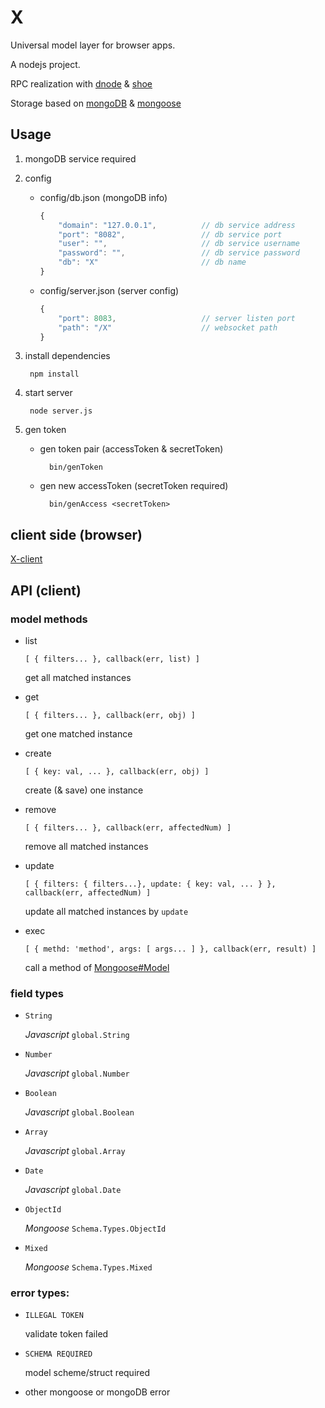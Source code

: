 X
=

Universal model layer for browser apps.

A nodejs project.

RPC realization with [dnode](https://github.com/substack/dnode) & [shoe](https://github.com/substack/shoe)

Storage based on [mongoDB](http://www.mongodb.org/) & [mongoose](http://mongoosejs.com/)

## Usage

1. mongoDB service required

2. config

	* config/db.json (mongoDB info)

		``` javascript
		{
			"domain": "127.0.0.1",			// db service address
			"port": "8082",					// db service port
			"user": "",						// db service username
			"password": "",					// db service password
			"db": "X"						// db name
		}
		```

	* config/server.json (server config)

		``` javascript
		{
			"port": 8083,					// server listen port
			"path": "/X"					// websocket path
		}
		```

3. install dependencies

		npm install

4. start server

		node server.js

5. gen token

	* gen token pair (accessToken & secretToken)

			bin/genToken

	* gen new accessToken (secretToken required)

			bin/genAccess <secretToken>

## client side (browser)

[X-client](https://github.com/nighca/X-client)

## API (client)

### model methods

* list

	`[ { filters... }, callback(err, list) ]`

	get all matched instances

* get

	`[ { filters... }, callback(err, obj) ]`

	get one matched instance

* create

	`[ { key: val, ... }, callback(err, obj) ]`

	create (& save) one instance

* remove

	`[ { filters... }, callback(err, affectedNum) ]`

	remove all matched instances

* update

	`[ { filters: { filters...}, update: { key: val, ... } }, callback(err, affectedNum) ]`

	update all matched instances by `update`

* exec

	`[ { methd: 'method', args: [ args... ] }, callback(err, result) ]`

	call a method of [Mongoose#Model](http://mongoosejs.com/docs/api.html#model_Model)

### field types

* `String`

	*Javascript* `global.String`

* `Number`

	*Javascript* `global.Number`

* `Boolean`

	*Javascript* `global.Boolean`

* `Array`

	*Javascript* `global.Array`

* `Date`

	*Javascript* `global.Date`

* `ObjectId`

	*Mongoose* `Schema.Types.ObjectId`

* `Mixed`

	*Mongoose* `Schema.Types.Mixed`


### error types:

* `ILLEGAL TOKEN`

	validate token failed

* `SCHEMA REQUIRED`

	model scheme/struct required

* other mongoose or mongoDB error